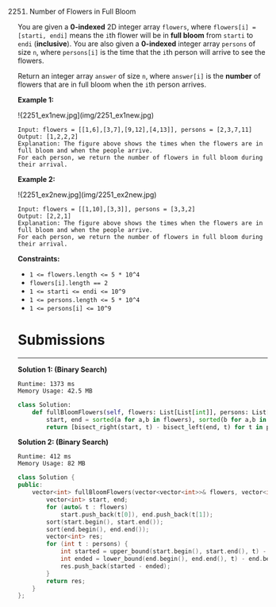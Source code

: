 2251. Number of Flowers in Full Bloom

You are given a **0-indexed** 2D integer array `flowers`, where `flowers[i] = [starti, endi]` means the `i`th flower will be in **full bloom** from `starti` to `endi` (**inclusive**). You are also given a **0-indexed** integer array `persons` of size `n`, where `persons[i]` is the time that the `i`th person will arrive to see the flowers.

Return an integer array `answer` of size `n`, where `answer[i]` is the **number** of flowers that are in full bloom when the `i`th person arrives.

 

**Example 1:**

!{2251_ex1new.jpg](img/2251_ex1new.jpg)
```
Input: flowers = [[1,6],[3,7],[9,12],[4,13]], persons = [2,3,7,11]
Output: [1,2,2,2]
Explanation: The figure above shows the times when the flowers are in full bloom and when the people arrive.
For each person, we return the number of flowers in full bloom during their arrival.
```

**Example 2:**

!{2251_ex2new.jpg](img/2251_ex2new.jpg)
```
Input: flowers = [[1,10],[3,3]], persons = [3,3,2]
Output: [2,2,1]
Explanation: The figure above shows the times when the flowers are in full bloom and when the people arrive.
For each person, we return the number of flowers in full bloom during their arrival.
```

**Constraints:**

* `1 <= flowers.length <= 5 * 10^4`
* `flowers[i].length == 2`
* `1 <= starti <= endi <= 10^9`
* `1 <= persons.length <= 5 * 10^4`
* `1 <= persons[i] <= 10^9`

# Submissions
---
**Solution 1: (Binary Search)**
```
Runtime: 1373 ms
Memory Usage: 42.5 MB
```
```python
class Solution:
    def fullBloomFlowers(self, flowers: List[List[int]], persons: List[int]) -> List[int]:
        start, end = sorted(a for a,b in flowers), sorted(b for a,b in flowers)
        return [bisect_right(start, t) - bisect_left(end, t) for t in persons]
```

**Solution 2: (Binary Search)**
```
Runtime: 412 ms
Memory Usage: 82 MB
```
```c++
class Solution {
public:
    vector<int> fullBloomFlowers(vector<vector<int>>& flowers, vector<int>& persons) {
        vector<int> start, end;
        for (auto& t : flowers)
            start.push_back(t[0]), end.push_back(t[1]);
        sort(start.begin(), start.end());
        sort(end.begin(), end.end());
        vector<int> res;
        for (int t : persons) {
            int started = upper_bound(start.begin(), start.end(), t) - start.begin();
            int ended = lower_bound(end.begin(), end.end(), t) - end.begin();
            res.push_back(started - ended);
        }
        return res;
    }
};
```
